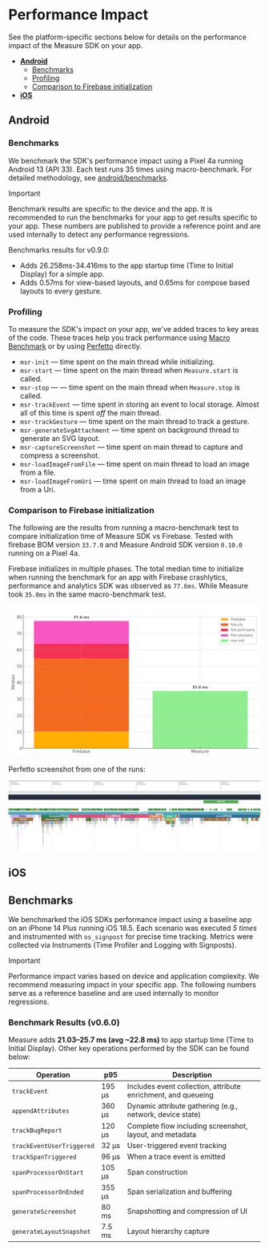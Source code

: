 # Performance Impact

See the platform-specific sections below for details on the performance impact of the Measure SDK on your app.

* [**Android**](#android)
  * [Benchmarks](#benchmarks)
  * [Profiling](#profiling)
  * [Comparison to Firebase initialization](#comparison-to-firebase-initialization)
* [**iOS**](#ios)

## Android

### Benchmarks

We benchmark the SDK's performance impact using a Pixel 4a running Android 13 (API 33). Each test runs 35 times using
macro-benchmark. For detailed methodology, see [android/benchmarks](../../android/benchmarks/README.md).

> [!IMPORTANT]
> Benchmark results are specific to the device and the app. It is recommended to run the benchmarks
> for your app to get results specific to your app. These numbers are published to provide
> a reference point and are used internally to detect any performance regressions.

Benchmarks results for v0.9.0:

* Adds 26.258ms-34.416ms to the app startup time (Time to Initial Display) for a simple app.
* Adds 0.57ms for view-based layouts, and 0.65ms for compose based layouts to every gesture.

### Profiling

To measure the SDK's impact on your app, we've added traces to key areas of the code. These traces help you track
performance
using [Macro Benchmark](https://developer.android.com/topic/performance/benchmarking/macrobenchmark-overview)
or by using [Perfetto](https://perfetto.dev/docs/quickstart/android-tracing) directly.

* `msr-init` — time spent on the main thread while initializing.
* `msr-start` — time spent on the main thread when `Measure.start` is called.
* `msr-stop` — — time spent on the main thread when `Measure.stop` is called.
* `msr-trackEvent` — time spent in storing an event to local storage. Almost all of this time is spent _off_ the main
  thread.
* `msr-trackGesture` — time spent on the main thread to track a gesture.
* `msr-generateSvgAttachment` — time spent on background thread to generate an SVG layout.
* `msr-captureScreenshot` — time spent on main thread to capture and compress a screenshot.
* `msr-loadImageFromFile` — time spent on main thread to load an image from a file.
* `msr-loadImageFromUri` — time spent on main thread to load an image from a Uri.

### Comparison to Firebase initialization

The following are the results from running a macro-benchmark test to compare initialization
time of Measure SDK vs Firebase. Tested with firebase BOM version `33.7.0` and
Measure Android SDK version `0.10.0` running on a Pixel 4a.

Firebase initializes in multiple phases. The total median time to initialize when running the
benchmark for an app with Firebase crashlytics, performance and analytics SDK
was observed as `77.6ms`. While Measure took `35.0ms` in the same macro-benchmark test.

![Firebase Comparison](assets/android-firebase-bar-chart.png)

Perfetto screenshot from one of the runs:

![Screenshot](assets/android-firebase-comparison.png)

## iOS

## Benchmarks

We benchmarked the iOS SDKs performance impact using a baseline app on an iPhone 14 Plus
running iOS 18.5. Each scenario was executed _5 times_ and instrumented with `os_signpost` for
precise time tracking. Metrics were collected via Instruments (Time Profiler and Logging with
Signposts).

> [!IMPORTANT]
> Performance impact varies based on device and application complexity.
> We recommend measuring impact in your specific app.
> The following numbers serve as a reference baseline and are used internally to monitor regressions.

### Benchmark Results (v0.6.0)

Measure adds **21.03–25.7 ms (avg ~22.8 ms)** to app startup time (Time to Initial Display). Other
key operations performed by the SDK can be found below:

| Operation                 | p95       | Description                                                   |
|---------------------------|-----------|---------------------------------------------------------------|
| `trackEvent`              | 195 µs    | Includes event collection, attribute enrichment, and queueing |
| `appendAttributes`        | 360 µs    | Dynamic attribute gathering (e.g., network, device state)     |
| `trackBugReport`          | 120 µs    | Complete flow including screenshot, layout, and metadata      |
| `trackEventUserTriggered` | 32 µs     | User-triggered event tracking                                 |
| `trackSpanTriggered`      | 96 µs     | When a trace event is emitted                                 |
| `spanProcessorOnStart`    | 105 µs    | Span construction                                             |
| `spanProcessorOnEnded`    | 355 µs    | Span serialization and buffering                              |
| `generateScreenshot`      | 80 ms     | Snapshotting and compression of UI                            |
| `generateLayoutSnapshot`  | 7.5 ms    | Layout hierarchy capture                                      |
